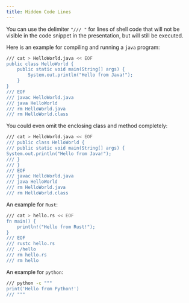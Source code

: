 ```yaml
---
title: Hidden Code Lines
---
```


You can use the delimiter `"/// "` for lines of shell code
that will not be visible in the code snippet in the presentation,
but will still be executed.

Here is an example for compiling and running a `java` program:

```bash +exec
/// cat > HelloWorld.java << EOF
public class HelloWorld {
    public static void main(String[] args) {
        System.out.println("Hello from Java!");
    }
}
/// EOF
/// javac HelloWorld.java
/// java HelloWorld
/// rm HelloWorld.java
/// rm HelloWorld.class
```

<!-- end_slide -->

You could even omit the enclosing class and method completely:

```bash +exec
/// cat > HelloWorld.java << EOF
/// public class HelloWorld {
/// public static void main(String[] args) {
System.out.println("Hello from Java!");
/// }
/// }
/// EOF
/// javac HelloWorld.java
/// java HelloWorld
/// rm HelloWorld.java
/// rm HelloWorld.class
```

<!-- end_slide -->

An example for `Rust`:

```bash +exec
/// cat > hello.rs << EOF
fn main() {
    println!("Hello from Rust!");
}
/// EOF
/// rustc hello.rs
/// ./hello
/// rm hello.rs
/// rm hello
```

<!-- end_slide -->

An example for `python`:

```bash +exec
/// python -c """
print('Hello from Python!')
/// """
```
